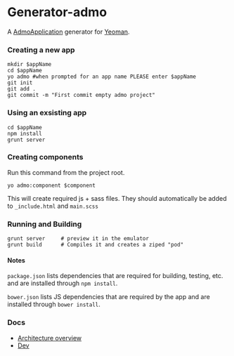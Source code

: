 # Generator-admo

A [AdmoApplication](https://github.com/admoexperience) generator for [Yeoman](http://yeoman.io).

### Creating a new app
  
    mkdir $appName
    cd $appName
    yo admo #when prompted for an app name PLEASE enter $appName
    git init 
    git add .
    git commit -m "First commit empty admo project"
    
    
### Using an exsisting app

    cd $appName
    npm install
    grunt server


### Creating components
Run this command from the project root.

    yo admo:component $component

This will create required js + sass files. They should automatically be added to `_include.html` and `main.scss`


### Running and Building

    grunt server     # preview it in the emulator
    grunt build      # Compiles it and creates a ziped "pod"

#### Notes

`package.json` lists dependencies that are required for building, testing, etc. and are installed
through `npm install`.

`bower.json` lists JS dependencies that are required by the app and are
installed through `bower install`.

### Docs 
* [Architecture overview](docs/structure.md)
* [Dev](docs/dev.md)
